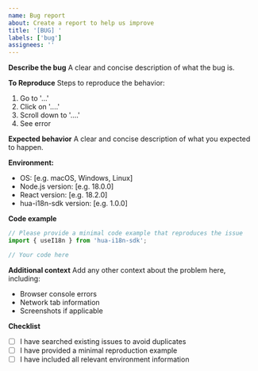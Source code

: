 ```yaml
---
name: Bug report
about: Create a report to help us improve
title: '[BUG] '
labels: ['bug']
assignees: ''
---
```


**Describe the bug**
A clear and concise description of what the bug is.

**To Reproduce**
Steps to reproduce the behavior:
1. Go to '...'
2. Click on '....'
3. Scroll down to '....'
4. See error

**Expected behavior**
A clear and concise description of what you expected to happen.

**Environment:**
 - OS: [e.g. macOS, Windows, Linux]
 - Node.js version: [e.g. 18.0.0]
 - React version: [e.g. 18.2.0]
 - hua-i18n-sdk version: [e.g. 1.0.0]

**Code example**
```typescript
// Please provide a minimal code example that reproduces the issue
import { useI18n } from 'hua-i18n-sdk';

// Your code here
```

**Additional context**
Add any other context about the problem here, including:
- Browser console errors
- Network tab information
- Screenshots if applicable

**Checklist**
- [ ] I have searched existing issues to avoid duplicates
- [ ] I have provided a minimal reproduction example
- [ ] I have included all relevant environment information 